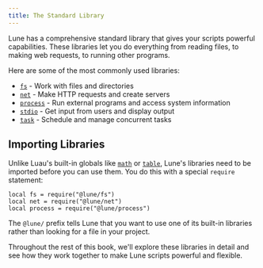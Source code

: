 ```yaml
---
title: The Standard Library
---
```


Lune has a comprehensive standard library that gives your scripts powerful capabilities. These libraries let you do everything from reading files, to making web requests, to running other programs.

Here are some of the most commonly used libraries:

- [`fs`](../../api-reference/fs) - Work with files and directories
- [`net`](../../api-reference/net) - Make HTTP requests and create servers
- [`process`](../../api-reference/process) - Run external programs and access system information
- [`stdio`](../../api-reference/stdio) - Get input from users and display output
- [`task`](../../api-reference/task) - Schedule and manage concurrent tasks

## Importing Libraries

Unlike Luau's built-in globals like [`math`](https://luau-lang.org/library#math-library) or [`table`](https://luau-lang.org/library#table-library), Lune's libraries need to be imported before you can use them. You do this with a special `require` statement:

```luau
local fs = require("@lune/fs")
local net = require("@lune/net")
local process = require("@lune/process")
```

The `@lune/` prefix tells Lune that you want to use one of its built-in libraries rather than looking for a file in your project.

Throughout the rest of this book, we'll explore these libraries in detail and see how they work together to make Lune scripts powerful and flexible.
